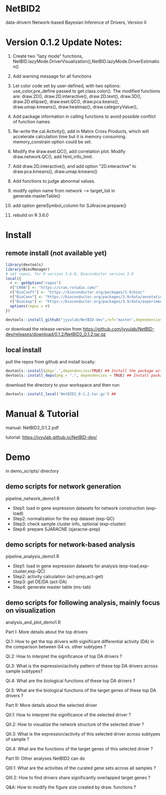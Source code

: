 # NetBID2
data-drivern Network-based Bayesian Inference of Drivers, Version II

# Version 0.1.2 Update Notes:

1. Create two "lazy mode" functions, NetBID.lazyMode.DriverVisualization(),NetBID.lazyMode.DriverEstimation()

2. Add warning message for all functions

3. Let color code set by user-defined, with two options: use_color,pre_define passed to get.class.color(). 
The modified functions are: 
draw.2D(), draw.2D.interactive(), draw.2D.text(), draw.3D(), draw.2D.ellipse(), draw.eset.QC(), draw.pca.keans(), draw.umap.kmeans(), draw.heatmap(), draw.categoryValue(), 

4. Add package information in calling functions to avoid possible conflict of function names

5. Re-write the cal.Activity(), add in Matrix Cross Products, which will accelerate calculation time but it is memory consuming. memory_constrain option could be set.

6. Modify the draw.eset.QC(), add correlation plot. Modify draw.network.QC(), add html_info_limit. 

7. Add draw.2D.interactive(), and add option "2D.interactive" to draw.pca.kmeans(), draw.umap.kmeans()

8. Add functions to judge abnormal values.

9. modify option name from network --> target_list in generate.masterTable()

10. add option geneSymbol_column for SJAracne.prepare()

11. rebuild on R 3.6.0

# Install

## remote install (not available yet)

```R
library(devtools)
library(BiocManager)
# set repos, for R version 3.6.0, Bioconductor version 3.9
local({
  r <- getOption("repos")
  r["CRAN"] <- "https://cran.rstudio.com/"
  r["BioCsoft"] <- "https://bioconductor.org/packages/3.9/bioc"
  r["BioCann"] <- "https://bioconductor.org/packages/3.9/data/annotation"
  r["BioCexp"] <- "https://bioconductor.org/packages/3.9/data/experiment"
  options(repos = r)
})

devtools::install_github("jyyulab/NetBID-dev",ref='master',dependencies='Depends') 
```

or download the release version from https://github.com/jyyulab/NetBID-dev/releases/download/0.1.2/NetBID2_0.1.2.tar.gz

## local install

pull the repos from github and install locally:

```R
devtools::install(pkg='.',dependencies=TRUE) ## Install the package with dependencies.
devtools::install_deps(pkg = ".", dependencies = TRUE) ## Install package dependencies if needed.
```

download the directory to your workspace and then run:

```R
devtools::install_local('NetBID2_0.1.2.tar.gz') ## 
```

# Manual & Tutorial

manual: NetBID2_0.1.2.pdf

tutorial: https://jyyulab.github.io/NetBID-dev/

# Demo
in demo_scripts/ directory

## demo scripts for network generation 
pipeline_network_demo1.R
* Step1: load in gene expression datasets for network construction (exp-load)
* Step2: normalization for the exp dataset (exp-QC)
* Step3: check sample cluster info, optional (exp-cluster)
* Step4: prepare SJARACNE (sjaracne-prep)

## demo scripts for network-based analysis
pipeline_analysis_demo1.R
* Step1: load in gene expression datasets for analysis (exp-load,exp-cluster,exp-QC)
* Step2: activity calculation (act-prep,act-get)
* Step3: get DE/DA (act-DA)
* Step4: generate master table (ms-tab)

## demo scripts for following analysis, mainly focus on visualization
analysis_and_plot_demo1.R

Part I: More details about the top drivers

QI.1: How to get the top drivers with significant differential activity (DA) in the comparison between G4 vs. other subtypes ?

QI.2: How to interpret the significance of top DA drivers ?

QI.3: What is the expression/activity pattern of these top DA drivers across sample subtypes?

QI.4: What are the biological functions of these top DA drivers ?

QI.5: What are the biological functions of the target genes of these top DA drivers ?

Part II: More details about the selected driver

QII.1: How to interpret the significance of the selected driver ?

QII.2: How to visualize the network structure of the selected driver ?

QII.3: What is the expression/activity of this selected driver across subtypes of sample ?

QII.4: What are the functions of the target genes of this selected driver ?

Part III: Other analyses NetBID2 can do

QIII.1: What are the activities of the curated gene sets across all samples ?

QIII.2: How to find drivers share significantly overlapped target genes ?

Q&A: How to modify the figure size created by draw. functions ?

